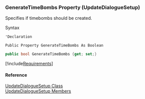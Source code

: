 ﻿### GenerateTimeBombs Property (UpdateDialogueSetup)

Specifies if timebombs should be created.

Syntax

```vbnet
'Declaration

Public Property GenerateTimeBombs As Boolean
```

```csharp
public bool GenerateTimeBombs {get; set;}
```

[!include[Requirements](../partials/requirements.md)]

#### Reference

[UpdateDialogueSetup Class](FChoice.Toolkits.Clarify~FChoice.Toolkits.Clarify.Interfaces.UpdateDialogueSetup.md)  
[UpdateDialogueSetup Members](FChoice.Toolkits.Clarify~FChoice.Toolkits.Clarify.Interfaces.UpdateDialogueSetup_members.md)